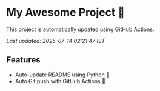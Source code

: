 # My Awesome Project 🚀

This project is automatically updated using GitHub Actions.

_Last updated: 2025-07-14 02:21:47 IST_

## Features
- Auto-update README using Python 🐍
- Auto Git push with GitHub Actions 🤖
